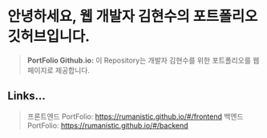 # 안녕하세요, 웹 개발자 김현수의 포트폴리오 깃허브입니다.

> **PortFolio Github.io:** 이 Repository는 개발자 김현수를 위한 포트폴리오를 웹 페이지로 제공합니다.

## Links...
> 프론트엔드 PortFolio: https://rumanistic.github.io/#/frontend
> 백엔드 PortFolio: https://rumanistic.github.io/#/backend 
